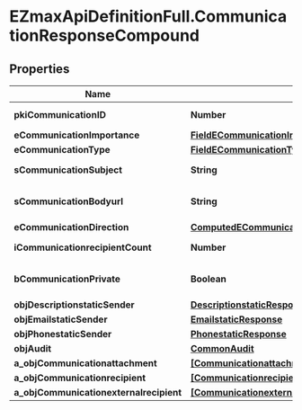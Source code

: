 # EZmaxApiDefinitionFull.CommunicationResponseCompound

## Properties

Name | Type | Description | Notes
------------ | ------------- | ------------- | -------------
**pkiCommunicationID** | **Number** | The unique ID of the Communication. | 
**eCommunicationImportance** | [**FieldECommunicationImportance**](FieldECommunicationImportance.md) |  | 
**eCommunicationType** | [**FieldECommunicationType**](FieldECommunicationType.md) |  | 
**sCommunicationSubject** | **String** | The subject of the Communication | 
**sCommunicationBodyurl** | **String** | The url of the body used as body in the Communication | [optional] 
**eCommunicationDirection** | [**ComputedECommunicationDirection**](ComputedECommunicationDirection.md) |  | 
**iCommunicationrecipientCount** | **Number** | The count of Communicationrecipient | 
**bCommunicationPrivate** | **Boolean** | Whether the Communication is private or not | 
**objDescriptionstaticSender** | [**DescriptionstaticResponse**](DescriptionstaticResponse.md) |  | [optional] 
**objEmailstaticSender** | [**EmailstaticResponse**](EmailstaticResponse.md) |  | [optional] 
**objPhonestaticSender** | [**PhonestaticResponse**](PhonestaticResponse.md) |  | [optional] 
**objAudit** | [**CommonAudit**](CommonAudit.md) |  | 
**a_objCommunicationattachment** | [**[CommunicationattachmentResponseCompound]**](CommunicationattachmentResponseCompound.md) |  | 
**a_objCommunicationrecipient** | [**[CommunicationrecipientResponseCompound]**](CommunicationrecipientResponseCompound.md) |  | 
**a_objCommunicationexternalrecipient** | [**[CommunicationexternalrecipientResponseCompound]**](CommunicationexternalrecipientResponseCompound.md) |  | 


